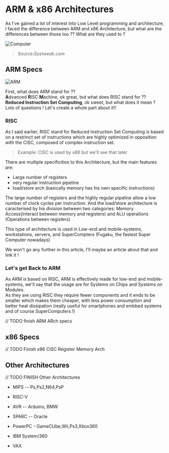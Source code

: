 # ARM & x86 Architectures

As I've gained a lot of interest into Low Level programming and architecture, I faced the difference between ARM and x86 Architecture, but what are the differences between those too ?? What are they used to ?  

![Computer](https://cdn.systweak.com/content/wp/systweakblogsnew/uploads_new/2017/11/Blog-Image-Best-CPU-Benchmark-Software-For-Windows.jpg)
> Source:*Systweak.com*

## ARM Specs

![ARM](https://upload.wikimedia.org/wikipedia/commons/thumb/8/85/ARMSoCBlockDiagram.svg/460px-ARMSoCBlockDiagram.svg.png)

First, what does ARM stand for ??  
**A**dvanced **R**ISC **M**achine, ok great, but what does RISC stand for ?? **Reduced Instruction Set Computing**, ok sweet, but what does it mean ?  
Lots of questions ! Let's create a whole part about it!!  

### RISC

As I said earlier, RISC stand for Reduced Instruction Set Computing is based on a restrinct set of instructions which are highly optimized in opposition with the CISC, composed of complex instruction set.  

> Example: CISC is used by x86 but we'll see that later

There are multiple specificities to this Architecture, but the main features are:

- Large number of registers
- very regular instruction pipeline
- load/store arch (basically memory has his own specific instructions)

The large number of registers and the highly regular pipeline allow a low number of clock cycles per instruction.
And the load/store architecture is caracterised by his division between two categories: Memory Access(Interact between memory and registers) and ALU operations (Operations between registers)

This type of architecture is used in Low-end and mobile-systems, workstations, servers, and SuperCompters (Fugaku, the fastest Super Computer nowadays)

We won't go any further in this article, I'll maybe an article about that and link it !  

### Let's get Back to ARM

As ARM is based on RISC, ARM is effectively made for low-end and mobile-systems, we'll say that the usage are for Systems on Chips and Systems on Modules.  
As they are using RISC they require fewer components and it ends to be smaller which makes them cheaper, with less power consumption and better heat dissipation (really useful for smartphones and embbed systems and of course SuperComputers !)  

// TODO finish ARM ARch specs

## x86 Specs

// TODO Finish x86
CISC
Register Memory Arch

## Other Architectures

// TODO FINISH Other Architectures
- MIPS -- Ps,Ps2,N64,PsP
- RISC-V
- AVR -- Arduino, BMW
- SPARC -- Oracle
- PowerPC - GameCUbe,Wii,Ps3,Xbox360

- IBM System/360
- VAX